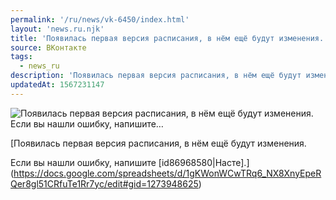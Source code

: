 ```yaml
---
permalink: '/ru/news/vk-6450/index.html'
layout: 'news.ru.njk'
title: 'Появилась первая версия расписания, в нём ещё будут изменения. Если вы нашли ошибку, напишите'
source: ВКонтакте
tags:
  - news_ru
description: 'Появилась первая версия расписания, в нём ещё будут изменения. Если вы нашли ошибку, напишите…'
updatedAt: 1567231147
---
```

![Появилась первая версия расписания, в нём ещё будут изменения. Если вы нашли ошибку, напишите…](https://sun9-23.userapi.com/c851536/v851536958/1ad82e/ChokxXLTTak.jpg)

[Появилась первая версия расписания, в нём ещё будут изменения.

Если вы нашли ошибку, напишите [id86968580|Насте].](https://docs.google.com/spreadsheets/d/1gKWonWCwTRq6_NX8XnyEpeRQer8gl51CRfuTe1Rr7yc/edit#gid=1273948625)
